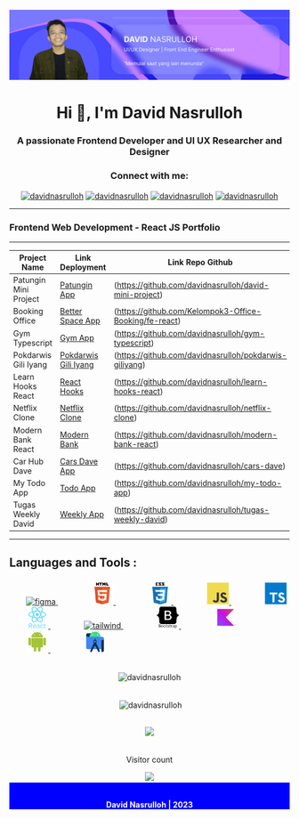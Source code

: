 ![file1](./img/davidHeader.jpg)

<h1 align="center">Hi 👋, I'm David Nasrulloh</h1>
<h3 align="center">A passionate Frontend Developer and UI UX Researcher and Designer</h3>

<h3 align="center">Connect with me:</h3>
<p align="center">
	<a href="https://linkedin.com/in/davidnasrulloh" target="blank"><img align="center" src="https://raw.githubusercontent.com/rahuldkjain/github-profile-readme-generator/master/src/images/icons/Social/linked-in-alt.svg" alt="davidnasrulloh" height="30" width="40" /></a>
	<a href="https://instagram.com/rishav_chanda" target="blank"><img align="center" src="https://raw.githubusercontent.com/rahuldkjain/github-profile-readme-generator/master/src/images/icons/Social/instagram.svg" alt="davidnasrulloh" height="30" width="40" /></a>
	<a href="https://dribbble.com/davidnasrulloh" target="blank"><img align="center" src="https://raw.githubusercontent.com/rahuldkjain/github-profile-readme-generator/master/src/images/icons/Social/dribbble.svg" alt="davidnasrulloh" height="30" width="40" /></a>
	<a href="https://www.behance.net/davidnasrulloh" target="blank"><img align="center" src="https://raw.githubusercontent.com/rahuldkjain/github-profile-readme-generator/master/src/images/icons/Social/behance.svg" alt="davidnasrulloh" height="30" width="40" /></a>
</p>

---

### Frontend Web Development - **React JS Portfolio** 

---

| Project Name          | Link Deployment                                                 | Link Repo Github                                                |
| --------------------- | --------------------------------------------------------------- | --------------------------------------------------------------- |
| Patungin Mini Project | [Patungin App](https://patungin-miniproject-david.netlify.app/) | (https://github.com/davidnasrulloh/david-mini-project)          |
| Booking Office        | [Better Space App](https://betterspace.netlify.app/)            | (https://github.com/Kelompok3-Office-Booking/fe-react)          |
| Gym Typescript        | [Gym App](https://belajar-typescript.netlify.app/)              | (https://github.com/davidnasrulloh/gym-typescript)              |
| Pokdarwis Gili Iyang  | [Pokdarwis Gili Iyang](https://giliiyang-banraas.netlify.app)   | (https://github.com/davidnasrulloh/pokdarwis-giliyang)          |
| Learn Hooks React     | [React Hooks](https://learn-react-hooks-david.netlify.app/)     | (https://github.com/davidnasrulloh/learn-hooks-react)           |
| Netflix Clone         | [Netflix Clone](https://netflix-clone-david.vercel.app/)        | (https://github.com/davidnasrulloh/netflix-clone)               |
| Modern Bank React     | [Modern Bank](https://modern-bank-david.netlify.app/)           | (https://github.com/davidnasrulloh/modern-bank-react)           |
| Car Hub Dave          | [Cars Dave App](https://cars-dave-nextjs.vercel.app/)           | (https://github.com/davidnasrulloh/cars-dave)                   |
| My Todo App           | [Todo App](https://todo-dave.netlify.app/)                      | (https://github.com/davidnasrulloh/my-todo-app)                 |
| Tugas Weekly David    | [Weekly App](https://tugas-weekly-david.netlify.app/)           | (https://github.com/davidnasrulloh/tugas-weekly-david)          |

----

## Languages and Tools :

### <p align="left">

<a style="margin: 5px 30px" href="https://www.figma.com/" target="_blank" rel="noreferrer"> 
	<img src="https://www.vectorlogo.zone/logos/figma/figma-icon.svg" alt="figma" width="40" height="40"/> 
</a> 
<a style="margin: 5px 30px" href="https://www.w3.org/html/" target="_blank" rel="noreferrer"> 
	<img src="https://raw.githubusercontent.com/devicons/devicon/master/icons/html5/html5-original-wordmark.svg" alt="html5" width="40" height="40"/> 
</a> 
<a style="margin: 5px 30px" href="https://www.w3schools.com/css/" target="_blank" rel="noreferrer"> 
	<img src="https://raw.githubusercontent.com/devicons/devicon/master/icons/css3/css3-original-wordmark.svg" alt="css3" width="40" height="40"/> 
</a> 
<a style="margin: 5px 30px" href="https://developer.mozilla.org/en-US/docs/Web/JavaScript" target="_blank" rel="noreferrer"> 
	<img src="https://raw.githubusercontent.com/devicons/devicon/master/icons/javascript/javascript-original.svg" alt="javascript" width="40" height="40"/> 
</a> 
<a style="margin: 5px 30px" href="https://www.typescriptlang.org/" target="_blank" rel="noreferrer"> 
	<img src="https://raw.githubusercontent.com/devicons/devicon/master/icons/typescript/typescript-original.svg" alt="typescript" width="40" height="40"/> 
</a> 
<a style="margin: 5px 30px" href="https://reactjs.org/" target="_blank" rel="noreferrer"> 
	<img src="https://raw.githubusercontent.com/devicons/devicon/master/icons/react/react-original-wordmark.svg" alt="react" width="40" height="40"/> 
</a> 
<a style="margin: 5px 30px" href="https://tailwindcss.com/" target="_blank" rel="noreferrer"> 
	<img src="https://www.vectorlogo.zone/logos/tailwindcss/tailwindcss-icon.svg" alt="tailwind" width="40" height="40"/> 
</a> 
<a style="margin: 5px 30px" href="https://getbootstrap.com" target="_blank" rel="noreferrer"> 
	<img src="https://raw.githubusercontent.com/devicons/devicon/master/icons/bootstrap/bootstrap-plain-wordmark.svg" alt="bootstrap" width="40" height="40"/> 
</a>
<a style="margin: 5px 30px" href="https://kotlinlang.org/" target="_blank" rel="noreferrer"> 
	<img src="https://raw.githubusercontent.com/devicons/devicon/master/icons/kotlin/kotlin-original.svg" alt="kotlin" width="40" height="40"/> 
</a>
<a style="margin: 5px 30px" href="https://www.android.com/intl/id_id/" target="_blank" rel="noreferrer"> 
	<img src="https://raw.githubusercontent.com/devicons/devicon/master/icons/android/android-original.svg" alt="android" width="40" height="40"/> 
</a>
<a style="margin: 5px 30px" href="https://developer.android.com/studio?gclid=Cj0KCQjw_r6hBhDdARIsAMIDhV-syjYXk4hFzMGMk_53loilPK_2aGjvr-NRenC6jqSrTvkGLqLmoxEaAsvMEALw_wcB&gclsrc=aw.ds" target="_blank" rel="noreferrer"> 
	<img src="https://raw.githubusercontent.com/devicons/devicon/master/icons/androidstudio/androidstudio-original.svg" alt="androidstudio" width="40" height="40"/> 
</a>
</p>

<div align="center"> <br/> <img align="center" src="https://github-readme-stats-eight-theta.vercel.app/api/top-langs?username=davidnasrulloh&show_icons=true&locale=en&layout=compact&theme=tokyonight" alt="davidnasrulloh" /></div>

<p align="center"> <br/> &nbsp;<img align="center" src="https://github-readme-stats-eight-theta.vercel.app/api?username=davidnasrulloh&show_icons=true&locale=en&theme=tokyonight" alt="davidnasrulloh" /></p>

<div align="center">
	<br/>
	<a href="https://github.com/davidnasrulloh">
	<img src="https://github-readme-streak-stats.herokuapp.com?user=davidnasrulloh&theme=dark&hide_border=true&border_radius=5&date_format=M%20j%5B%2C%20Y%5D"/>
	</a>
</div>

<div align="center"> 
	<br/>
	<p>Visitor count</p>
	<a href="https://github.com/davidnasrulloh">
  	<img src="https://profile-counter.glitch.me/davidnasrulloh/count.svg" />
	</a>
</div>

<div align="center" style="color: white; background-color: blue; font-weight: bold;" > 
	<br/>
	<p>David Nasrulloh | 2023</p>
</div>
